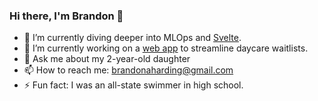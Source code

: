 ### Hi there, I'm Brandon 👋
- 🌱 I’m currently diving deeper into MLOps and [Svelte](https://svelte.dev/).
- 🔭 I’m currently working on a [web app](https://www.toddly.app) to streamline daycare waitlists.
- 💬 Ask me about my 2-year-old daughter
- 📫 How to reach me: [brandonaharding@gmail.com](mailto:brandonaharding@gmail.com) 
- ⚡ Fun fact: I was an all-state swimmer in high school.
